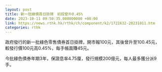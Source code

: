 ```yaml
---
layout: post
title: 新一批綠債首日掛牌　初段曾升0.45%
date: 2023-10-11 09:50:35.000000000 +08:00
link: https://news.rthk.hk/rthk/ch/component/k2/1722632-20231011.htm
categories: rthk
---
```


政府發行的新一批綠色零售債券首日掛牌，開市報100元，其後曾升至100.45元，較發行價100元高0.45%，每手帳面賺45元。

今批綠色債券年期3年，保證息率4.75厘，發行規模200億元，每人最多獲分派9手。
